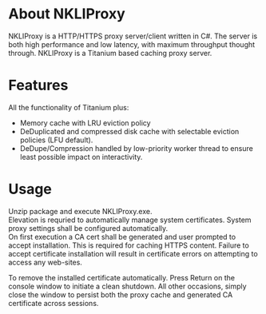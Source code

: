 # About NKLIProxy
NKLIProxy is a HTTP/HTTPS proxy server/client written in C#. The server is both high performance and low latency, with maximum throughput thought through.
NKLIProxy is a Titanium based caching proxy server.


# Features

All the functionality of Titanium plus:

* Memory cache with LRU eviction policy
* DeDuplicated and compressed disk cache with selectable eviction policies (LFU default).
* DeDupe/Compression handled by low-priority worker thread to ensure least possible impact on interactivity.

# Usage

Unzip package and execute NKLIProxy.exe.  
Elevation is requried to automatically manage system certificates. System proxy settings shall be configured automatically.  
On first execution a CA cert shall be generated and user prompted to accept installation. This is required for caching HTTPS content. Failure to accept certificate installation will result in certificate errors on attempting to access any web-sites.  

To remove the installed certificate automatically. Press Return on the console window to initiate a clean shutdown. All other occasions, simply close the window to persist both the proxy cache and generated CA certificate across sessions.  

